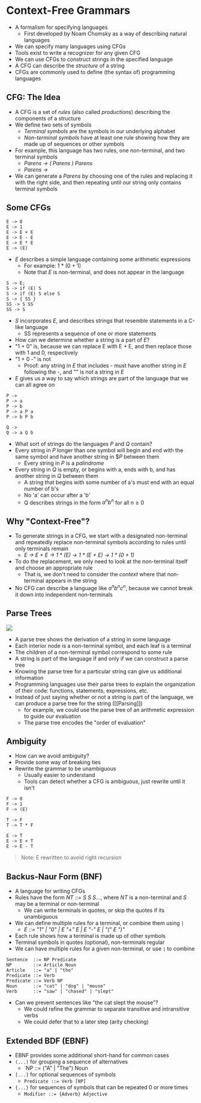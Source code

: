 # Context-Free Grammars
- A formalism for specifying languages
	- First developed by Noam Chomsky as a way of describing natural languages
- We can specify many languages using CFGs
- Tools exist to write a recognizer for any given CFG
- We can use CFGs to construct strings in the specified language
- A CFG can describe the _structure_ of a string
- CFGs are commonly used to define (the syntax of) programming languages

## CFG: The Idea
- A CFG is a set of _rules_ (also called _productions_) describing the components of a structure
- We define two sets of symbols
	- _Terminal symbols_ are the symbols in our underlying alphabet
	- _Non-terminal symbols_ have at least one rule showing how they are made up of sequences or other symbols
- For example, this language has two rules, one non-terminal, and two terminal symbols
	- _Parens -> ( Parens ) Parens_
	- _Parens ->_
- We can generate a _Parens_ by choosing one of the rules and replacing it with the right side, and then repeating until our string only contains terminal symbols

## Some CFGs
```
E -> 0
E -> 1
E -> E + E
E -> E - E
E -> E * E
E -> (E)
```
- _E_ describes a simple language containing some arithmetic expressions
	- For example: 1 * (0 + 1)
	- Note that _E_ is non-terminal, and does not appear in the language

```
S -> E;
S -> if (E) S
S -> if (E) S else S
S -> { SS }
SS -> S SS
SS -> S
```
- _S_ incorporates _E_, and describes strings that resemble statements in a C-like language
	- SS represents a sequence of one or more statements
- How can we determine whether a string is a part of _E_?
- "1 + 0" is, because we can replace E with E + E, and then replace those with 1 and 0, respectively
- "1 + 0 -" is not
	- Proof: any string in _E_ that includes - must have another string in _E_ following the -, and "" is not a string in _E_
- _E_ gives us a way to say which strings are part of the language that we can all agree on

```
P ->
P -> a
P -> b
P -> a P a
P -> b P b

Q ->
Q -> a Q b
```
- What sort of strings do the languages _P_ and _Q_ contain?
- Every string in _P_ longer than one symbol will begin and end with the same symbol and have another string in $_P_ between them
	- Every string in _P_ is a _palindrome_
- Every string in _Q_ is empty, or begins with a, ends with b, and has another string in _Q_ between them
	- A string that begins with some number of a's must end with an equal number of b's
	- No 'a' can occur after a 'b'
	- Q describes strings in the form $a^nb^n$ for all $n \ge 0$

## Why "Context-Free"?
- To generate strings in a CFG, we start with a designated non-terminal and repeatedly replace non-terminal symbols according to rules until only terminals remain
	- _E -> E + E -> 1 * (E) -> 1 * (E + E) -> 1 * (0 + 1)_
- To do the replacement, we only need to look at the non-terminal itself and choose an appropriate rule
	- That is, we don't need to consider the _context_ where that non-terminal appears in the string
- No CFG can describe a language like $a^nb^nc^n$, because we cannot break it down into independent non-terminals

## Parse Trees
![](https://i.gyazo.com/88587e369d3eaf735a7994d8ada92779.png)
- A parse tree shows the derivation of a string in some language
- Each interior node is a non-terminal symbol, and each leaf is a terminal
- The children of a non-terminal symbol correspond to some rule
- A string is part of the language if and only if we can construct a parse tree
- Knowing the parse tree for a particular string can give us additional information
- Programming languages use their parse trees to explain the organization of their code: functions, statements, expressions, etc.
- Instead of just saying whether or not a string is part of the language, we can produce a parse tree for the string ([[Parsing]])
	- for example, we could use the parse tree of an arithmetic expression to guide our evaluation
	- The parse tree encodes the "order of evaluation"

## Ambiguity
- How can we avoid ambiguity?
- Provide some way of breaking ties
- Rewrite the grammar to be unambiguous
	- Usually easier to understand
	- Tools can detect whether a CFG is ambiguous, just rewrite until it isn't
```
F -> 0
F -> 1
F -> (E)

T -> F
T -> T * F

E -> T
E -> E + T
E -> E - T
```
> Note: E rewritten to avoid right recursion

## Backus-Naur Form (BNF)
- A language for writing CFGs
- Rules have the form _NT ::= S S S..._, where _NT_ is a non-terminal and _S_ may be a terminal or non-terminal
	- We can write terminals in quotes, or skip the quotes if its unambiguous
- We can define multiple rules for a terminal, or combine them using `|`
	- _E ::= "1" | "0" | E "+" E | E "-" E | "(" E ")"_
- Each rule shows how a terminal is made up of other symbols
- Terminal symbols in quotes (optional), non-terminals regular
- We can have multiple rules for a given non-terminal, or use `|` to combine

```
Sentence  ::= NP Predicate
NP        ::= Article Noun
Article   ::= "a" | "the"
Predicate ::= Verb
Predicate ::= Verb NP
Noun	  ::= "cat" | "dog" | "mouse"
Verb	  ::= "saw" | "chased" | "slept"
```
- Can we prevent sentences like "the cat slept the mouse"?
	- We could refine the grammar to separate transitive and intransitive verbs
	- We could defer that to a later step (arity checking)

## Extended BDF (EBNF)
- EBNF provides some additional short-hand for common cases
- `(...)` for grouping a sequence of alternatives
	- `NP ::= ("A" | "The") Noun
- `[...]` for optional sequences of symbols
	- `Predicate ::= Verb [NP]`
- `{...}` for sequences of symbols that can be repeated 0 or more times
	- `Modifier ::= {Adverb} Adjective`
